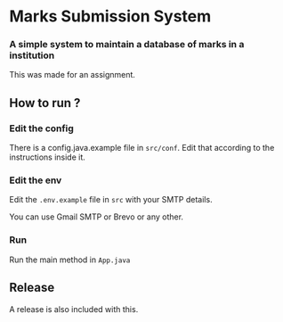 # Marks Submission System
### A simple system to maintain a database of marks in a institution

This was made for an assignment.

## How to run ?
### Edit the config
There is a config.java.example file in `src/conf`. Edit that according to the instructions inside it.
### Edit the env
Edit the `.env.example` file in `src` with your SMTP details.

You can use Gmail SMTP or Brevo or any other.
### Run
Run the main method in `App.java`
## Release
A release is also included with this.